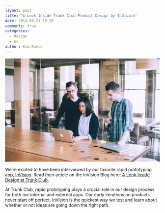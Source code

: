 ```yaml
---
layout: post
title: "A Look Inside Trunk Club Product Design by InVision"
date: 2014-05-21 15:20
comments: true
categories:
  - design
  - ux
author: Kim Ruelo
---
```


![Members of the Trunk Club Design Team](../images/010-Invision_TrunkClub.jpg)

We’re excited to have been interviewed by our favorite rapid prototyping app, [InVision](http://www.invisionapp.com/). Read their article on the InVision Blog here: [A Look Inside Design at Trunk Club](http://blog.invisionapp.com/a-look-inside-design-at-trunk-club/).

At Trunk Club, rapid prototyping plays a crucial role in our design process for both our internal and external apps. Our early iterations on products never start off perfect. InVision is the quickest way we test and learn about whether or not ideas are going down the right path.